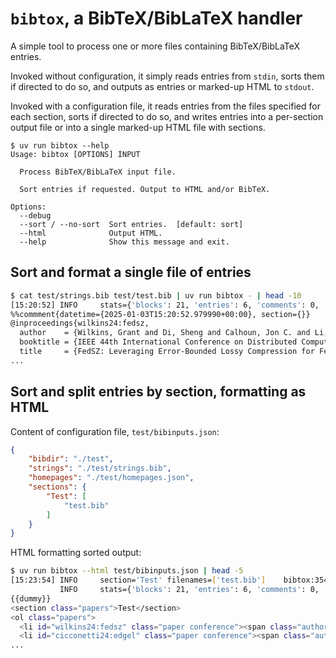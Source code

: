 # `bibtox`, a BibTeX/BibLaTeX handler

A simple tool to process one or more files containing BibTeX/BibLaTeX entries.

Invoked without configuration, it simply reads entries from `stdin`, sorts them
if directed to do so, and outputs as entries or marked-up HTML to `stdout`.

Invoked with a configuration file, it reads entries from the files specified for
each section, sorts if directed to do so, and writes entries into a per-section
output file or into a single marked-up HTML file with sections.

```
$ uv run bibtox --help
Usage: bibtox [OPTIONS] INPUT

  Process BibTeX/BibLaTeX input file.

  Sort entries if requested. Output to HTML and/or BibTeX.

Options:
  --debug
  --sort / --no-sort  Sort entries.  [default: sort]
  --html              Output HTML.
  --help              Show this message and exit.
```

## Sort and format a single file of entries

```sh
$ cat test/strings.bib test/test.bib | uv run bibtox - | head -10
[15:20:52] INFO     stats={'blocks': 21, 'entries': 6, 'comments': 0, 'strings': 15, 'preamble': 0, 'failures': 0}    bibtox:292
%%commment{datetime={2025-01-03T15:20:52.979990+00:00}, section={}}
@inproceedings{wilkins24:fedsz,
  author    = {Wilkins, Grant and Di, Sheng and Calhoun, Jon C. and Li, Zilinghan and Kim, Kibaek and Underwood, Robert and Mortier, Richard and Cappello, Franck},
  booktitle = {IEEE 44th International Conference on Distributed Computing Systems (ICDCS)},
  title     = {FedSZ: Leveraging Error-Bounded Lossy Compression for Federated Learning Communications},
...
```

## Sort and split entries by section, formatting as HTML

Content of configuration file, `test/bibinputs.json`:
```json
{
    "bibdir": "./test",
    "strings": "./test/strings.bib",
    "homepages": "./test/homepages.json",
    "sections": {
        "Test": [
            "test.bib"
        ]
    }
}
```

HTML formatting sorted output:

```sh
$ uv run bibtox --html test/bibinputs.json | head -5
[15:23:54] INFO     section='Test' filenames=['test.bib']    bibtox:354
           INFO     stats={'blocks': 21, 'entries': 6, 'comments': 0, 'strings': 15, 'preamble': 0, 'failures': 0}                                                          bibtox:292
{{dummy}}
<section class="papers">Test</section>
<ol class="papers">
  <li id="wilkins24:fedsz" class="paper conference"><span class="authors"><span class="author">Wilkins, G.</span>, <span class="author">Di, S.</span>, <span class="author">Calhoun, J.</span>, <span class="author">Li, Z.</span>, <span class="author">Kim, K.</span>, <span class="author">Underwood, R.</span>, <span class="author highlight"><a href="https://mort.io/">Mortier, R.</a></span> and <span class="author">Cappello, F.</span></span><span class="year"> (2024). </span><span class="title">&ldquo;FedSZ: Leveraging Error-Bounded Lossy Compression for Federated Learning Communications&rdquo;</span>. In <span class="venue">IEEE 44th International Conference on Distributed Computing Systems (ICDCS)</span> pp.&nbsp;577–588. <span class="date">October 2024</span>. <span class="doi"><a href="https://doi.org/10.1109/ICDCS60910.2024.00060">doi:10.1109/ICDCS60910.2024.00060</a></span>. </li>
  <li id="cicconetti24:edgel" class="paper conference"><span class="authors"><span class="author">Cicconetti, C.</span>, <span class="author">Carlini, E.</span>, <span class="author">Hetzel, R.</span>, <span class="author highlight"><a href="https://mort.io/">Mortier, R.</a></span>, <span class="author">Paradell, A.</span> and <span class="author">Sauer, M.</span></span><span class="year"> (2024). </span><span class="title">&ldquo;EDGELESS: A Software Architecture for Stateful FaaS at the Edge&rdquo;</span>. In <span class="venue">Proceedings of the 33rd International Symposium on High-Performance Parallel and Distributed Computing (HPDC)</span> pp.&nbsp;393-–396. Pisa, Italy<span class="publisher"> (Association for Computing Machinery)</span>. <span class="date">2024</span>. <span class="doi"><a href="https://doi.org/10.1145/3625549.3658817">doi:10.1145/3625549.3658817</a></span>. <span class="url"><a href="https://doi.org/10.1145/3625549.3658817">https://doi.org/10.1145/3625549.3658817</a></span>. </li>
...
```
